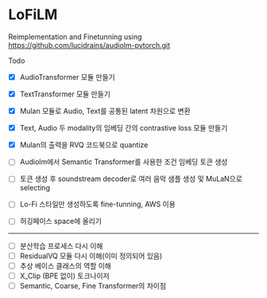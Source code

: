 # LoFiLM

Reimplementation and Finetunning using https://github.com/lucidrains/audiolm-pytorch.git

Todo

- [x]  AudioTransformer 모듈 만들기
- [x]  TextTransformer 모듈 만들기
- [x]  Mulan 모듈로 Audio, Text를 공통된 latent 차원으로 변환
- [x]  Text, Audio 두 modality의 임베딩 간의 contrastive loss 모듈 만들기
- [x]  Mulan의 출력을 RVQ 코드북으로 quantize
- [ ]  Audiolm에서 Semantic Transformer를 사용한 조건 임베딩 토큰 생성
- [ ]  토큰 생성 후 soundstream decoder로 여러 음악 샘플 생성 및 MuLaN으로 selecting
- [ ]  Lo-Fi 스타일만 생성하도록 fine-tunning, AWS 이용
- [ ]  허깅페이스 space에 올리기


------------------------------------------------------------------------------------------
- [ ]  분산학습 프로세스 다시 이해
- [ ]  ResidualVQ 모듈 다시 이해(이미 정의되어 있음)
- [ ]  추상 베이스 클래스의 역할 이해
- [ ]  X_Clip (BPE 없이) 토크나이저
- [ ]  Semantic, Coarse, Fine Transformer의 차이점
